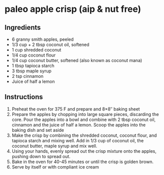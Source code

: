 
# paleo apple crisp (aip & nut free)

## Ingredients
 - 6 granny smith apples, peeled
 - 1/3 cup + 2 tbsp coconut oil, softened
 - 1 cup shredded coconut
 - 1/4 cup coconut flour
 - 1/4 cup coconut butter, softened (also known as coconut mana)
 - 1 tbsp tapioca starch
 - 3 tbsp maple syrup
 - 2 tsp cinnamon
 - Juice of half a lemon


## Instructions

 1. Preheat the oven for 375 F and prepare and 8×8″ baking sheet
 2. Prepare the apples by chopping into large square pieces, discarding the core. Pour the apples into a bowl and combine with 2 tbsp coconut oil, cinnamon and the juice of half a lemon. Scoop the apples into the baking dish and set aside
 3. Make the crisp by combining the shredded coconut, coconut flour, and tapioca starch and mixing well. Add in 1/3 cup of coconut oil, the coconut butter, maple syrup and mix well.
 4. Using your hands, evenly spread out the crisp mixture onto the apples, pushing down to spread out.
 5. Bake in the oven for 40-45 minutes or until the crisp is golden brown.
 6. Serve by itself or with compliant ice cream

